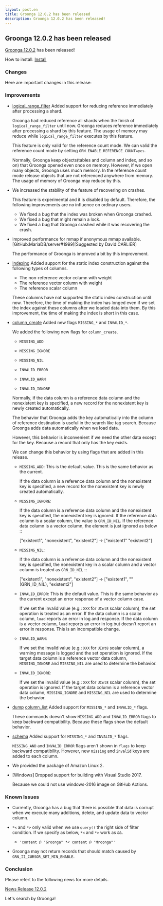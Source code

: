 ```yaml
---
layout: post.en
title: Groonga 12.0.2 has been released
description: Groonga 12.0.2 has been released!
---
```


## Groonga 12.0.2 has been released

[Groonga 12.0.2](/docs/news.html#release-12-0-2) has been released!

How to install: [Install](/docs/install.html)

### Changes

Here are important changes in this release:

### Improvements

* [logical_range_filter](/docs/reference/commands/logical_range_filter.html) Added support for reducing reference immediately after processing a shard.

  Groonga had reduced reference all shards when the finish of ``logical_range_filter`` until now.
  Groonga reduces reference immediately after processing a shard by this feature.
  The usage of memory may reduce while ``logical_range_filter`` executes by this feature.  

  This feature is only valid for the reference count mode.
  We can valid the reference count mode by setting ``GRN_ENABLE_REFERENCE_COUNT=yes``.

  Normally, Groonga keep objects(tables and column and index, and so on) that Groonga opened even once on memory.
  However, if we open many objects, Groonga uses much memory.
  In the reference count mode release objects that are not referenced anywhere from memory.
  The usage of memory of Groonga may reduce by this.

* We increased the stability of the feature of recovering on crashes.

  This feature is experimental and it is disabled by default.
  Therefore, the following improvements are no influence on ordinary users.

  * We fixed a bug that the index was broken when Groonga crashed.
  * We fixed a bug that might remain a lock.
  * We fixed a bug that Groonga crashed while it was recovering the crash.

* Improved performance for mmap if anonymous mmap available.[GitHub:MariaDB/server#1999][Suggested by David CARLIER]

  The performance of Groonga is improved a bit by this improvement.

* [Indexing](/docs/reference/indexing.html) Added support for the static index construction against the following types of columns.

  * The non-reference vector column with weight
  * The reference vector column with weight
  * The reference scalar column

  These columns have not supported the static index construction until now.
  Therefore, the time of making the index has longed even if we set the index against these columns after we loaded data into them.
  By this improvement, the time of making the index is short in this case.

* [column_create](/docs/reference/commands/column_create.html) Added new flags ``MISSING_*`` and ``INVALID_*``.

  We added the following new flags for ``column_create``.

    * ``MISSING_ADD``
    * ``MISSING_IGNORE``
    * ``MISSING_NIL``

    * ``INVALID_ERROR``
    * ``INVALID_WARN``
    * ``INVALID_IGNORE``

  Normally, if the data column is a reference data column and the nonexistent key is specified, a new record for the nonexistent key is newly created automatically.

  The behavior that Groonga adds the key automatically into the column of reference destination is useful in the search like tag search.
  Because Groonga adds data automatically when we load data.

  However, this behavior is inconvenient if we need the other data except for the key.
  Because a record that only has the key exists.

  We can change this behavior by using flags that are added in this release.

    * ``MISSING_ADD``: This is the default value. This is the same behavior as the current.

      If the data column is a reference data column and the nonexistent key is specified, a new record for the nonexistent key is newly created automatically.

    * ``MISSING_IGNORE``:

      If the data column is a reference data column and the nonexistent key is specified, the nonexistent key is ignored.
      If the reference data column is a scalar column, the value is ``GRN_ID_NIL``.
      If the reference data column is a vector column, the element is just ignored as below ::

        ["existent1", "nonexistent", "existent2"] ->
        ["existent1" "existent2"]

    * ``MISSING_NIL``:

      If the data column is a reference data column and the nonexistent key is specified, the nonexistent key in a scalar column and a vector column is treated as ``GRN_ID_NIL`` ::

        ["existent1", "nonexistent", "existent2"] ->
        ["existent1", "" (GRN_ID_NIL), "existent2"]


    * ``INVALID_ERROR``: This is the default value. This is the same behavior as the current except an error response of a vector column case.

      If we set the invalid value (e.g.: ``XXX`` for ``UInt8`` scalar column), the set operation is treated as an error.
      If the data column is a scalar column, ``load`` reports an error in log and response.
      If the data column is a vector column, ``load`` reports an error in log but doesn't report an error in response.
      This is an incompatible change.

    * ``INVALID_WARN``:

      If we set the invalid value (e.g.: ``XXX`` for ``UInt8`` scalar column), a warning message is logged and the set operation is ignored.
      If the target data column is a reference vector data column, ``MISSING_IGNORE`` and ``MISSING_NIL`` are used to determine the behavior.

    * ``INVALID_IGNORE``:

      If we set the invalid value (e.g.: ``XXX`` for ``UInt8`` scalar column), the set operation is ignored.
      If the target data column is a reference vector data column, ``MISSING_IGNORE`` and ``MISSING_NIL`` are used to determine the behavior.

* [dump](/docs/reference/commands/dump.html) [column_list](/docs/reference/commands/column_list.html) Added support for ``MISSING_*`` and ``INVALID_*`` flags.

  These commands doesn't show ``MISSING_ADD`` and ``INVALID_ERROR`` flags to keep backward compatibility.
  Because these flags show the default behavior.

* [schema](/docs/reference/commands/schema.html) Added support for ``MISSING_*`` and ``INVALID_*`` flags.

  ``MISSING_AND`` and ``INVALID_ERROR`` flags aren't shown in ``flags`` to keep backward compatibility.
  However, new ``missing`` and ``invalid`` keys are added to each column.

* We provided the package of Amazon Linux 2.

* [Windows] Dropped support for building with Visual Studio 2017.

  Because we could not use windows-2016 image on GitHub Actions.

### Known Issues

* Currently, Groonga has a bug that there is possible that data is corrupt when we execute many additions, delete, and update data to vector column.

* ``*<`` and ``*>`` only valid when we use ``query()`` the right side of filter condition.
  If we specify as below, ``*<`` and ``*>`` work as ``&&``.

    * ``'content @ "Groonga" *< content @ "Mroonga"'``

* Groonga may not return records that should match caused by ``GRN_II_CURSOR_SET_MIN_ENABLE``.

### Conclusion

Please refert to the following news for more details.

[News Release 12.0.2](/docs/news.html#release-12-0-2)

Let's search by Groonga!
